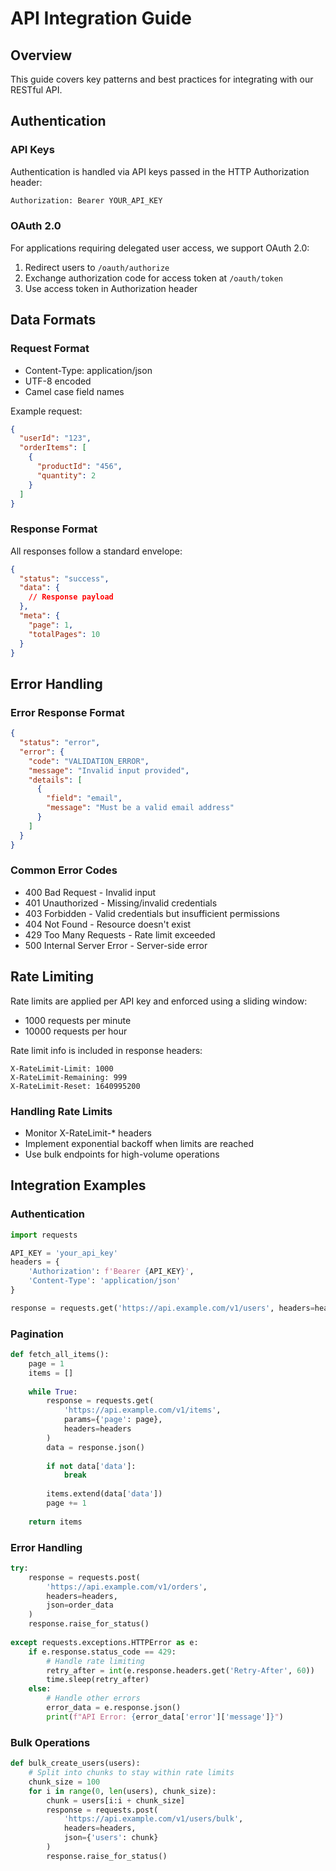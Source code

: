 # API Integration Guide

## Overview
This guide covers key patterns and best practices for integrating with our RESTful API.

## Authentication
### API Keys
Authentication is handled via API keys passed in the HTTP Authorization header:

```bash
Authorization: Bearer YOUR_API_KEY
```

### OAuth 2.0
For applications requiring delegated user access, we support OAuth 2.0:

1. Redirect users to `/oauth/authorize`
2. Exchange authorization code for access token at `/oauth/token`
3. Use access token in Authorization header

## Data Formats
### Request Format
- Content-Type: application/json
- UTF-8 encoded
- Camel case field names

Example request:
```json
{
  "userId": "123",
  "orderItems": [
    {
      "productId": "456",
      "quantity": 2
    }
  ]
}
```

### Response Format
All responses follow a standard envelope:

```json
{
  "status": "success",
  "data": {
    // Response payload
  },
  "meta": {
    "page": 1,
    "totalPages": 10
  }
}
```

## Error Handling
### Error Response Format
```json
{
  "status": "error",
  "error": {
    "code": "VALIDATION_ERROR",
    "message": "Invalid input provided",
    "details": [
      {
        "field": "email",
        "message": "Must be a valid email address"
      }
    ]
  }
}
```

### Common Error Codes
- 400 Bad Request - Invalid input
- 401 Unauthorized - Missing/invalid credentials
- 403 Forbidden - Valid credentials but insufficient permissions
- 404 Not Found - Resource doesn't exist
- 429 Too Many Requests - Rate limit exceeded
- 500 Internal Server Error - Server-side error

## Rate Limiting
Rate limits are applied per API key and enforced using a sliding window:

- 1000 requests per minute
- 10000 requests per hour

Rate limit info is included in response headers:
```
X-RateLimit-Limit: 1000
X-RateLimit-Remaining: 999
X-RateLimit-Reset: 1640995200
```

### Handling Rate Limits
- Monitor X-RateLimit-* headers
- Implement exponential backoff when limits are reached
- Use bulk endpoints for high-volume operations

## Integration Examples

### Authentication
```python
import requests

API_KEY = 'your_api_key'
headers = {
    'Authorization': f'Bearer {API_KEY}',
    'Content-Type': 'application/json'
}

response = requests.get('https://api.example.com/v1/users', headers=headers)
```

### Pagination
```python
def fetch_all_items():
    page = 1
    items = []
    
    while True:
        response = requests.get(
            'https://api.example.com/v1/items',
            params={'page': page},
            headers=headers
        )
        data = response.json()
        
        if not data['data']:
            break
            
        items.extend(data['data'])
        page += 1
    
    return items
```

### Error Handling
```python
try:
    response = requests.post(
        'https://api.example.com/v1/orders',
        headers=headers,
        json=order_data
    )
    response.raise_for_status()
    
except requests.exceptions.HTTPError as e:
    if e.response.status_code == 429:
        # Handle rate limiting
        retry_after = int(e.response.headers.get('Retry-After', 60))
        time.sleep(retry_after)
    else:
        # Handle other errors
        error_data = e.response.json()
        print(f"API Error: {error_data['error']['message']}")
```

### Bulk Operations
```python
def bulk_create_users(users):
    # Split into chunks to stay within rate limits
    chunk_size = 100
    for i in range(0, len(users), chunk_size):
        chunk = users[i:i + chunk_size]
        response = requests.post(
            'https://api.example.com/v1/users/bulk',
            headers=headers,
            json={'users': chunk}
        )
        response.raise_for_status()
```
